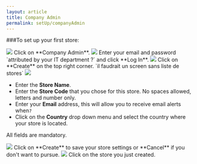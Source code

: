 ```yaml
---
layout: article
title: Company Admin
permalink: setUp/companyAdmin
---
```

###To set up your first store:

<img src="{{ site.baseurl }}/images/setUp/companyAdmin/1.png"/>
Click on **Company Admin**.

<img src="{{ site.baseurl }}/images/setUp/companyAdmin/2.png"/>
Enter your email and password `attributed by your IT department ?` and click **Log In**.

<img src="{{ site.baseurl }}/images/setUp/companyAdmin/3.png"/>
Click on **Create** on the top right corner. `il faudrait un screen sans liste de stores`

<img src="{{ site.baseurl }}/images/setUp/companyAdmin/4.png"/>

* Enter the **Store Name**.
* Enter the **Store Code** that you chose for this store. No spaces allowed, letters and number only.
* Enter your **Email** address, this will allow you to receive email alerts when`?`
* Click on the **Country** drop down menu and select the country where your store is located. 

All fields are mandatory.

<img src="{{ site.baseurl }}/images/setUp/companyAdmin/5.png"/>
Click on **Create** to save your store settings or **Cancel** if you don't want to pursue.

<img src="{{ site.baseurl }}/images/setUp/companyAdmin/6.png"/>
Click on the store you just created.


